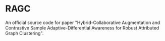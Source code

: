 # RAGC
An official source code for paper "Hybrid-Collaborative Augmentation and Contrastive Sample Adaptive-Differential Awareness for Robust Attributed Graph Clustering".
